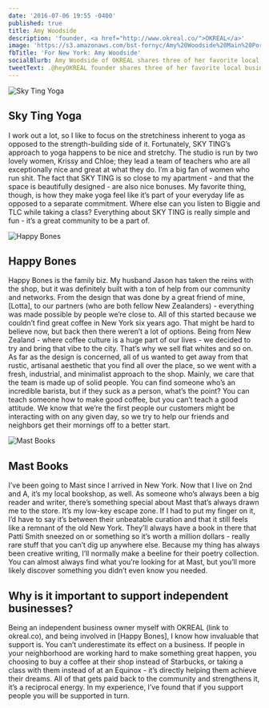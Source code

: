 ```yaml
---
date: '2016-07-06 19:55 -0400'
published: true
title: Amy Woodside
description: 'founder, <a href="http://www.okreal.co/">OKREAL</a>'
image: 'https://s3.amazonaws.com/bst-fornyc/Amy%20Woodside%20Main%20Portrait.jpg'
fbTitle: 'For New York: Amy Woodside'
socialBlurb: Amy Woodside of OKREAL shares three of her favorite local businesses in NYC.
tweetText: .@heyOKREAL founder shares three of her favorite local businesses in NYC
---
```

![Sky Ting Yoga](https://s3.amazonaws.com/bst-fornyc/Amy%20Woodside%20Sky%20Ting%20Yoga%20Main.jpg)
## Sky Ting Yoga
I work out a lot, so I like to focus on the stretchiness inherent to yoga as opposed to the strength-building side of it. Fortunately, SKY TING’s approach to yoga happens to be nice and stretchy. The studio is run by two lovely women, Krissy and Chloe; they lead a team of teachers who are all exceptionally nice and great at what they do. I’m a big fan of women who run shit. The fact that SKY TING is so close to my apartment - and that the space is beautifully designed - are also nice bonuses. My favorite thing, though, is how they make yoga feel like it’s part of your everyday life as opposed to a separate commitment. Where else can you listen to Biggie and TLC while taking a class? Everything about SKY TING is really simple and fun - it’s a great community to be a part of.    

![Happy Bones](https://s3.amazonaws.com/bst-fornyc/Amy%20Woodside%20Happy%20Bones.jpg)
## Happy Bones
Happy Bones is the family biz. My husband Jason has taken the reins with the shop, but it was definitely built with a ton of help from our community and networks. From the design that was done by a great friend of mine, [Lotta], to our partners (who are both fellow New Zealanders) - everything was made possible by people we’re close to. All of this started because we couldn’t find great coffee in New York six years ago. That might be hard to believe now, but back then there weren’t a lot of options. Being from New Zealand - where coffee culture is a huge part of our lives - we decided to try and bring that vibe to the city. That’s why we sell flat whites and so on. As far as the design is concerned, all of us wanted to get away from that rustic, artisanal aesthetic that you find all over the place, so we went with a fresh, industrial, and minimalist approach to the shop. Mainly, we care that the team is made up of solid people. You can find someone who’s an incredible barista, but if they suck as a person, what’s the point? You can teach someone how to make good coffee, but you can’t teach a good attitude. We know that we’re the first people our customers might be interacting with on any given day, so we try to help our friends and neighbors get their mornings off to a better start.

![Mast Books](https://s3.amazonaws.com/bst-fornyc/Amy%20Woodside%20Mast%20Books.jpg)
## Mast Books
I’ve been going to Mast since I arrived in New York. Now that I live on 2nd and A, it’s my local bookshop, as well. As someone who’s always been a big reader and writer, there’s something special about Mast that’s always drawn me to the store. It’s my low-key escape zone. If I had to put my finger on it, I’d have to say it’s between their unbeatable curation and that it still feels like a remnant of the old New York. They’ll always have a book in there that Patti Smith sneezed on or something so it’s worth a million dollars - really rare stuff that you can’t dig up anywhere else. Because my thing has always been creative writing, I’ll normally make a beeline for their poetry collection. You can almost always find what you’re looking for at Mast, but you’ll more likely discover something you didn’t even know you needed.  

## Why is it important to support independent businesses?
Being an independent business owner myself with OKREAL (link to okreal.co), and being involved in [Happy Bones], I know how invaluable that support is. You can’t underestimate its effect on a business. If people in your neighborhood are working hard to make something great happen, you choosing to buy a coffee at their shop instead of Starbucks, or taking a class with them instead of at an Equinox - it’s directly helping them achieve their dreams. All of that gets paid back to the community and strengthens it, it’s a reciprocal energy. In my experience, I’ve found that if you support people you will be supported in turn. 
